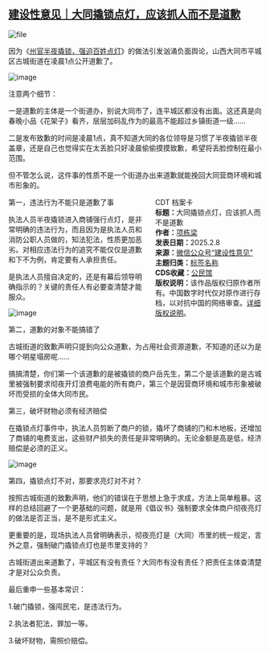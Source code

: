 <!--1739017292000-->
[建设性意见｜大同撬锁点灯，应该抓人而不是道歉](https://chinadigitaltimes.net/chinese/715681.html)
------

<p><img decoding="async" src="https://chinadigitaltimes.net/chinese/files/2025/02/image-1739017154894.png" alt="file"></p><p>因为《<a href="https://mp.weixin.qq.com/s?__biz=Mzg4NTc4NjQzNg==&amp;mid=2247493036&amp;idx=1&amp;sn=6dc119768f25f28a365a6fce08a06e05&amp;scene=21#wechat_redirect">州官半夜撬锁，强迫百姓点灯</a>》的做法引发汹涌负面舆论，山西大同市平城区古城街道在凌晨1点公开道歉了。</p><p><img decoding="async" src="https://chinadigitaltimes.net/chinese/files/2025/02/post-715681-67a74c4ce467b." alt="image"></p><p>注意两个细节：</p><p>一是道歉的主体是一个街道办，别说大同市了，连平城区都没有出面。这还真是向春晚小品《花架子》看齐，层层加码乱作为的最高不能超过乡镇街道一级……</p><p>二是发布致歉的时间是凌晨1点，真不知道大同的各位领导是习惯了半夜撬锁半夜盖章，还是自己也觉得实在太丢脸只好凌晨偷偷摸摸致歉，希望将丢脸控制在最小范围。</p><p>但不管怎么说，这件事的性质不是一个街道办出来道歉就能挽回大同营商环境和城市形象的。</p><div style="width:42%;float:right;padding-left:20px;"><div class="su-spoiler su-spoiler-style-fancy su-spoiler-icon-chevron-circle" data-scroll-offset="0" data-anchor-in-url="no"><div class="su-spoiler-title" tabindex="0" role="button"><span class="su-spoiler-icon"></span>CDT 档案卡</div><div class="su-spoiler-content su-u-clearfix su-u-trim"><strong>标题：</strong>大同撬锁点灯，应该抓人而不是道歉<br><strong>作者：</strong><a href="https://chinadigitaltimes.net/space/建设性意见" target="_blank">项栋梁</a><br><strong>发表日期：</strong>2025.2.8<br><strong>来源：</strong><a href="https://web.archive.org/web/*/https://mp.weixin.qq.com/s/PAmI9ILD56EI_kKDr3I58g" target="_blank">微信公众号“建设性意见”</a><br><strong>主题归类：</strong><a href="https://chinadigitaltimes.net/space/标签名称" target="_blank">标签名称</a><br><strong>CDS收藏：</strong><a href="https://chinadigitaltimes.net/space/%E5%85%AC%E6%B0%91%E9%A6%86" target="_blank" rel="noopener">公民馆</a><br><strong>版权说明：</strong>该作品版权归原作者所有。中国数字时代仅对原作进行存档，以对抗中国的网络审查。<a href="https://chinadigitaltimes.net/chinese/copyright">详细版权说明</a>。</div></div></div><p>第一，违法行为不能只是道歉了事</p><p>执法人员半夜撬锁进入商铺强行点灯，是非常明确的违法行为，而且因为是执法人员和消防公职人员做的，知法犯法，性质更加恶劣。对相应违法行为的追究不能仅仅是道歉和下不为例，肯定要有人承担责任。</p><p>是执法人员擅自决定的，还是有幕后领导明确指示的？关键的责任人有必要查清楚才能服众。</p><p><img decoding="async" src="https://chinadigitaltimes.net/chinese/files/2025/02/post-715681-67a74c4cee468." alt="image"></p><p>第二，道歉的对象不能搞错了</p><p>古城街道的致歉声明只提到向公众道歉，为占用社会资源道歉，不知道的还以为是哪个明星塌房呢……</p><p>搞搞清楚，你们第一个该道歉的是被撬锁的商户岳先生，第二个是该道歉的是古城里被强制要求彻夜开灯浪费电能的所有商户，第三个是因营商环境和城市形象被破坏而受损的全体大同市民。</p><p>第三，破坏财物必须有经济赔偿</p><p>在撬锁点灯事件中，执法人员剪断了商户的锁，撬坏了商铺的门和木地板，还增加了商铺的电费支出，这些财产损失的责任是非常明确的。无论金额是高是低，经济赔偿是必须的正义。</p><p><img decoding="async" src="https://chinadigitaltimes.net/chinese/files/2025/02/post-715681-67a74c4d04e90." alt="image"></p><p>第四，撬锁点灯不对，那要求亮灯对不对？</p><p>按照古城街道的致歉声明，他们的错误在于思想上急于求成，方法上简单粗暴。这样的总结回避了一个更基础的问题，就是用《倡议书》强制要求全体商户彻夜亮灯的做法是否正当，是不是形式主义。</p><p>更重要的是，现场执法人员曾明确表示，彻夜亮灯是（大同）市里的统一规定，言外之意，强制破门撬锁点灯也是市里支持的？</p><p>古城街道出来道歉了，平城区有没有责任？大同市有没有责任？把责任主体查清楚才是对公众负责。</p><p>最后重申一些基本常识：</p><p>1.破门撬锁，强闯民宅，是违法行为。</p><p>2.执法者犯法，罪加一等。</p><p>3.破坏财物，需照价赔偿。</p><div class="addtoany_share_save_container addtoany_content addtoany_content_bottom"><div class="a2a_kit a2a_kit_size_32 addtoany_list" data-a2a-url="https://chinadigitaltimes.net/chinese/715681.html" data-a2a-title="建设性意见｜大同撬锁点灯，应该抓人而不是道歉"><a class="a2a_button_facebook" href="https://www.addtoany.com/add_to/facebook?linkurl=https%3A%2F%2Fchinadigitaltimes.net%2Fchinese%2F715681.html&amp;linkname=%E5%BB%BA%E8%AE%BE%E6%80%A7%E6%84%8F%E8%A7%81%EF%BD%9C%E5%A4%A7%E5%90%8C%E6%92%AC%E9%94%81%E7%82%B9%E7%81%AF%EF%BC%8C%E5%BA%94%E8%AF%A5%E6%8A%93%E4%BA%BA%E8%80%8C%E4%B8%8D%E6%98%AF%E9%81%93%E6%AD%89" title="Facebook" rel="nofollow noopener" target="_blank"></a><a class="a2a_button_twitter" href="https://www.addtoany.com/add_to/twitter?linkurl=https%3A%2F%2Fchinadigitaltimes.net%2Fchinese%2F715681.html&amp;linkname=%E5%BB%BA%E8%AE%BE%E6%80%A7%E6%84%8F%E8%A7%81%EF%BD%9C%E5%A4%A7%E5%90%8C%E6%92%AC%E9%94%81%E7%82%B9%E7%81%AF%EF%BC%8C%E5%BA%94%E8%AF%A5%E6%8A%93%E4%BA%BA%E8%80%8C%E4%B8%8D%E6%98%AF%E9%81%93%E6%AD%89" title="Twitter" rel="nofollow noopener" target="_blank"></a><a class="a2a_button_telegram" href="https://www.addtoany.com/add_to/telegram?linkurl=https%3A%2F%2Fchinadigitaltimes.net%2Fchinese%2F715681.html&amp;linkname=%E5%BB%BA%E8%AE%BE%E6%80%A7%E6%84%8F%E8%A7%81%EF%BD%9C%E5%A4%A7%E5%90%8C%E6%92%AC%E9%94%81%E7%82%B9%E7%81%AF%EF%BC%8C%E5%BA%94%E8%AF%A5%E6%8A%93%E4%BA%BA%E8%80%8C%E4%B8%8D%E6%98%AF%E9%81%93%E6%AD%89" title="Telegram" rel="nofollow noopener" target="_blank"></a><a class="a2a_button_reddit" href="https://www.addtoany.com/add_to/reddit?linkurl=https%3A%2F%2Fchinadigitaltimes.net%2Fchinese%2F715681.html&amp;linkname=%E5%BB%BA%E8%AE%BE%E6%80%A7%E6%84%8F%E8%A7%81%EF%BD%9C%E5%A4%A7%E5%90%8C%E6%92%AC%E9%94%81%E7%82%B9%E7%81%AF%EF%BC%8C%E5%BA%94%E8%AF%A5%E6%8A%93%E4%BA%BA%E8%80%8C%E4%B8%8D%E6%98%AF%E9%81%93%E6%AD%89" title="Reddit" rel="nofollow noopener" target="_blank"></a><a class="a2a_button_whatsapp" href="https://www.addtoany.com/add_to/whatsapp?linkurl=https%3A%2F%2Fchinadigitaltimes.net%2Fchinese%2F715681.html&amp;linkname=%E5%BB%BA%E8%AE%BE%E6%80%A7%E6%84%8F%E8%A7%81%EF%BD%9C%E5%A4%A7%E5%90%8C%E6%92%AC%E9%94%81%E7%82%B9%E7%81%AF%EF%BC%8C%E5%BA%94%E8%AF%A5%E6%8A%93%E4%BA%BA%E8%80%8C%E4%B8%8D%E6%98%AF%E9%81%93%E6%AD%89" title="WhatsApp" rel="nofollow noopener" target="_blank"></a><a class="a2a_button_email" href="https://www.addtoany.com/add_to/email?linkurl=https%3A%2F%2Fchinadigitaltimes.net%2Fchinese%2F715681.html&amp;linkname=%E5%BB%BA%E8%AE%BE%E6%80%A7%E6%84%8F%E8%A7%81%EF%BD%9C%E5%A4%A7%E5%90%8C%E6%92%AC%E9%94%81%E7%82%B9%E7%81%AF%EF%BC%8C%E5%BA%94%E8%AF%A5%E6%8A%93%E4%BA%BA%E8%80%8C%E4%B8%8D%E6%98%AF%E9%81%93%E6%AD%89" title="Email" rel="nofollow noopener" target="_blank"></a><a class="a2a_button_copy_link" href="https://www.addtoany.com/add_to/copy_link?linkurl=https%3A%2F%2Fchinadigitaltimes.net%2Fchinese%2F715681.html&amp;linkname=%E5%BB%BA%E8%AE%BE%E6%80%A7%E6%84%8F%E8%A7%81%EF%BD%9C%E5%A4%A7%E5%90%8C%E6%92%AC%E9%94%81%E7%82%B9%E7%81%AF%EF%BC%8C%E5%BA%94%E8%AF%A5%E6%8A%93%E4%BA%BA%E8%80%8C%E4%B8%8D%E6%98%AF%E9%81%93%E6%AD%89" title="Copy Link" rel="nofollow noopener" target="_blank"></a><a class="a2a_dd addtoany_share_save addtoany_share" href="https://www.addtoany.com/share"></a></div></div>
